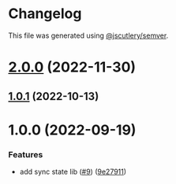 # Changelog

This file was generated using [@jscutlery/semver](https://github.com/jscutlery/semver).

# [2.0.0](https://github.com/Michsior14/ngrx-addons/compare/common-1.0.1...common-2.0.0) (2022-11-30)



## [1.0.1](https://github.com/Michsior14/ngrx-addons/compare/common-1.0.0...common-1.0.1) (2022-10-13)

# 1.0.0 (2022-09-19)

### Features

- add sync state lib ([#9](https://github.com/Michsior14/ngrx-addons/issues/9)) ([9e27911](https://github.com/Michsior14/ngrx-addons/commit/9e279110f4c54c1464da5ad0883912803692044b))
